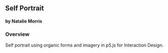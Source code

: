 ## Self Portrait
#### by Natalie Morris



### Overview
Self portrait using organic forms and imagery in p5.js for Interaction Design.